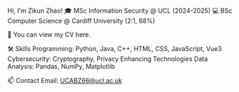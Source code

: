 Hi, I'm Zikun Zhao!
🎓 MSc Information Security @ UCL (2024-2025)
💻 BSc Computer Science @ Cardiff University (2:1, 68%)

📄 You can view my CV here.

🛠️ Skills
Programming: Python, Java, C++, HTML, CSS, JavaScript, Vue3
Cybersecurity: Cryptography, Privacy Enhancing Technologies
Data Analysis: Pandas, NumPy, Matplotlib

📫 Contact
Email: UCABZ66@ucl.ac.uk
